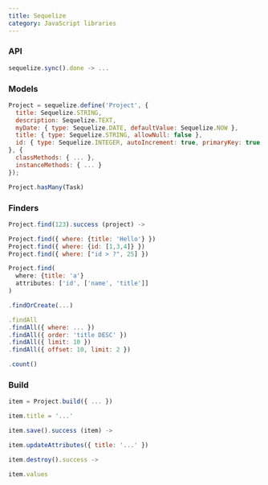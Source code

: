 ```yaml
---
title: Sequelize
category: JavaScript libraries
---
```


### API

```js
sequelize.sync().done -> ...
```

### Models

```js
Project = sequelize.define('Project', {
  title: Sequelize.STRING,
  description: Sequelize.TEXT,
  myDate: { type: Sequelize.DATE, defaultValue: Sequelize.NOW },
  title: { type: Sequelize.STRING, allowNull: false },
  id: { type: Sequelize.INTEGER, autoIncrement: true, primaryKey: true },
}, {
  classMethods: { ... },
  instanceMethods: { ... }
});
```

```js
Project.hasMany(Task)
```

### Finders

```js
Project.find(123).success (project) ->
```

```js
Project.find({ where: {title: 'Hello'} })
Project.find({ where: {id: [1,3,4]} })
Project.find({ where: ["id > ?", 25] })
```

```js
Project.find(
  where: {title: 'a'}
  attributes: ['id', ['name', 'title']]
)
```

```js
.findOrCreate(...)
```

```js
.findAll
.findAll({ where: ... })
.findAll({ order: 'title DESC' })
.findAll({ limit: 10 })
.findAll({ offset: 10, limit: 2 })
```

```js
.count()
```

### Build

```js
item = Project.build({ ... })
```

```js
item.title = '...'
```

```js
item.save().success (item) ->
```

```js
item.updateAttributes({ title: '...' })
```

```js
item.destroy().success ->
```

```js
item.values
```
